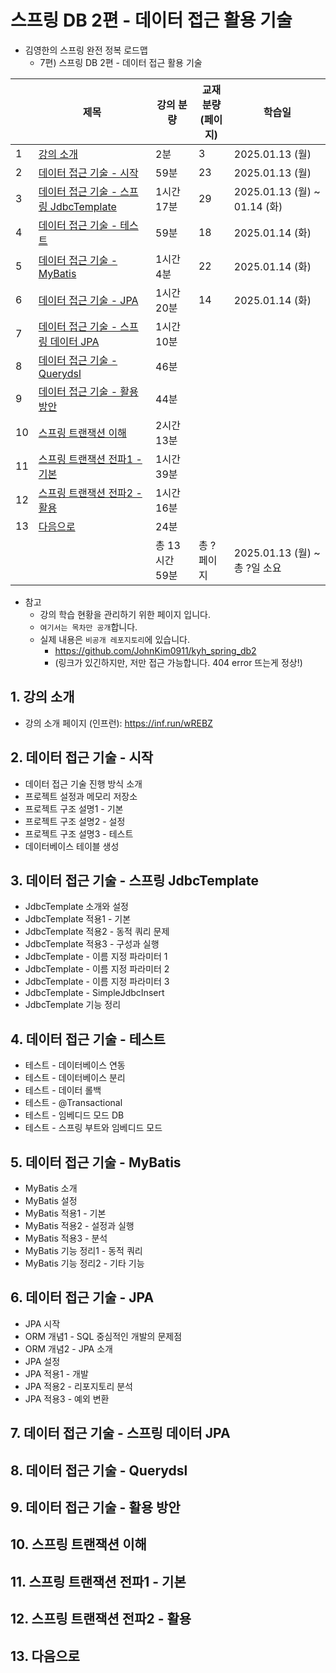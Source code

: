 # 스프링 DB 2편 - 데이터 접근 활용 기술

- 김영한의 스프링 완전 정복 로드맵
  - 7편) 스프링 DB 2편 - 데이터 접근 활용 기술

|    | 제목                                                              | 강의 분량      | 교재 분량<br>(페이지) | 학습일                          |
|----|-----------------------------------------------------------------|------------|----------------|------------------------------|
| 1  | [강의 소개](#1-강의-소개)                                               | 2분         | 3              | 2025.01.13 (월)               |
| 2  | [데이터 접근 기술 - 시작](#2-데이터-접근-기술---시작)                             | 59분        | 23             | 2025.01.13 (월)               |
| 3  | [데이터 접근 기술 - 스프링 JdbcTemplate](#3-데이터-접근-기술---스프링-jdbctemplate) | 1시간 17분    | 29             | 2025.01.13 (월) ~ 01.14 (화)   |
| 4  | [데이터 접근 기술 - 테스트](#4-데이터-접근-기술---테스트)                           | 59분        | 18             | 2025.01.14 (화)               |
| 5  | [데이터 접근 기술 - MyBatis](#5-데이터-접근-기술---mybatis)                   | 1시간 4분     | 22             | 2025.01.14 (화)               |
| 6  | [데이터 접근 기술 - JPA](#6-데이터-접근-기술---jpa)                           | 1시간 20분    | 14             | 2025.01.14 (화)               |
| 7  | [데이터 접근 기술 - 스프링 데이터 JPA](#7-데이터-접근-기술---스프링-데이터-jpa)           | 1시간 10분    |                |                              |
| 8  | [데이터 접근 기술 - Querydsl](#8-데이터-접근-기술---querydsl)                 | 46분        |                |                              |
| 9  | [데이터 접근 기술 - 활용 방안](#9-데이터-접근-기술---활용-방안)                       | 44분        |                |                              |
| 10 | [스프링 트랜잭션 이해](#10-스프링-트랜잭션-이해)                                  | 2시간 13분    |                |                              |
| 11 | [스프링 트랜잭션 전파1 - 기본](#11-스프링-트랜잭션-전파1---기본)                      | 1시간 39분    |                |                              |
| 12 | [스프링 트랜잭션 전파2 - 활용](#12-스프링-트랜잭션-전파2---활용)                      | 1시간 16분    |                |                              |
| 13 | [다음으로](#13-다음으로)                                                | 24분        |                |                              |
|    |                                                                 | 총 13시간 59분 | 총 ? 페이지        | 2025.01.13 (월) ~ <br>총 ?일 소요 |

- 참고
  - 강의 학습 현황을 관리하기 위한 페이지 입니다.
  - `여기서는 목차만 공개`합니다.
  - 실제 내용은 `비공개 레포지토리`에 있습니다.
    - https://github.com/JohnKim0911/kyh_spring_db2
    - (링크가 있긴하지만, 저만 접근 가능합니다. 404 error 뜨는게 정상!)

## 1. 강의 소개

- 강의 소개 페이지 (인프런): https://inf.run/wREBZ

## 2. 데이터 접근 기술 - 시작

- 데이터 접근 기술 진행 방식 소개
- 프로젝트 설정과 메모리 저장소
- 프로젝트 구조 설명1 - 기본
- 프로젝트 구조 설명2 - 설정
- 프로젝트 구조 설명3 - 테스트
- 데이터베이스 테이블 생성

## 3. 데이터 접근 기술 - 스프링 JdbcTemplate

- JdbcTemplate 소개와 설정
- JdbcTemplate 적용1 - 기본
- JdbcTemplate 적용2 - 동적 쿼리 문제
- JdbcTemplate 적용3 - 구성과 실행
- JdbcTemplate - 이름 지정 파라미터 1
- JdbcTemplate - 이름 지정 파라미터 2
- JdbcTemplate - 이름 지정 파라미터 3
- JdbcTemplate - SimpleJdbcInsert
- JdbcTemplate 기능 정리

## 4. 데이터 접근 기술 - 테스트

- 테스트 - 데이터베이스 연동
- 테스트 - 데이터베이스 분리
- 테스트 - 데이터 롤백
- 테스트 - @Transactional
- 테스트 - 임베디드 모드 DB
- 테스트 - 스프링 부트와 임베디드 모드

## 5. 데이터 접근 기술 - MyBatis

- MyBatis 소개
- MyBatis 설정
- MyBatis 적용1 - 기본
- MyBatis 적용2 - 설정과 실행
- MyBatis 적용3 - 분석
- MyBatis 기능 정리1 - 동적 쿼리
- MyBatis 기능 정리2 - 기타 기능

## 6. 데이터 접근 기술 - JPA

- JPA 시작
- ORM 개념1 - SQL 중심적인 개발의 문제점
- ORM 개념2 - JPA 소개
- JPA 설정
- JPA 적용1 - 개발
- JPA 적용2 - 리포지토리 분석
- JPA 적용3 - 예외 변환

## 7. 데이터 접근 기술 - 스프링 데이터 JPA

## 8. 데이터 접근 기술 - Querydsl

## 9. 데이터 접근 기술 - 활용 방안

## 10. 스프링 트랜잭션 이해

## 11. 스프링 트랜잭션 전파1 - 기본

## 12. 스프링 트랜잭션 전파2 - 활용

## 13. 다음으로